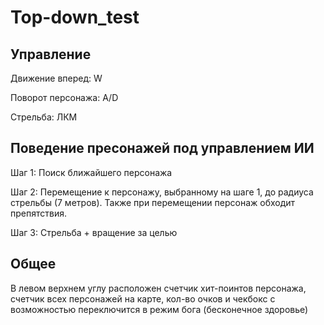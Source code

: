 # Top-down_test


## Управление


Движение вперед: W

Поворот персонажа: A/D

Стрельба: ЛКМ


## Поведение пресонажей под управлением ИИ


Шаг 1: Поиск ближайшего персонажа

Шаг 2: Перемещение к персонажу, выбранному на шаге 1, до радиуса стрельбы (7 метров). Также при перемещении персонаж обходит препятствия.

Шаг 3: Стрельба + вращение за целью


## Общее


В левом верхнем углу расположен счетчик хит-поинтов персонажа, счетчик всех персонажей на карте, кол-во очков и чекбокс с возможностью переключится в режим бога (бесконечное здоровье)